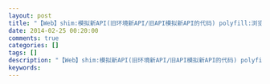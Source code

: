 ```yaml
---
layout: post
title: "【Web】shim:模拟新API(旧环境新API/旧API模拟新API的代码) polyfill:浏览器shim"
date: 2014-02-25 00:20:00 
comments: true
categories: []
tags: []
description: "【Web】shim:模拟新API(旧环境新API/旧API模拟新API的代码) polyfill:浏览器shim"
keywords: 
---
```





